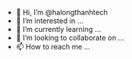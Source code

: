 - 👋 Hi, I’m @halongthanhtech
- 👀 I’m interested in ...
- 🌱 I’m currently learning ...
- 💞️ I’m looking to collaborate on ...
- 📫 How to reach me ...

<!---
halongthanhtech/halongthanhtech is a ✨ special ✨ repository because its `README.md` (this file) appears on your GitHub profile.
You can click the Preview link to take a look at your changes.
--->
